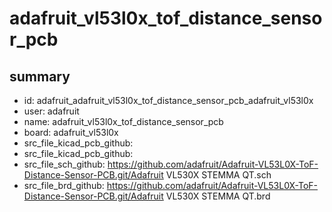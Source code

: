 # adafruit_vl53l0x_tof_distance_sensor_pcb
 
## summary 
* id: adafruit_adafruit_vl53l0x_tof_distance_sensor_pcb_adafruit_vl53l0x
* user: adafruit
* name: adafruit_vl53l0x_tof_distance_sensor_pcb
* board: adafruit_vl53l0x
* src_file_kicad_pcb_github: 
* src_file_kicad_pcb_github: 
* src_file_sch_github: https://github.com/adafruit/Adafruit-VL53L0X-ToF-Distance-Sensor-PCB.git/Adafruit VL530X STEMMA QT.sch
* src_file_brd_github: https://github.com/adafruit/Adafruit-VL53L0X-ToF-Distance-Sensor-PCB.git/Adafruit VL530X STEMMA QT.brd



